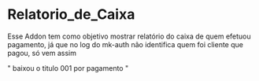 # Relatorio_de_Caixa

Esse Addon tem como objetivo mostrar relatório do caixa de quem efetuou pagamento, já que no log do mk-auth não identifica quem foi cliente que pagou, só vem assim 

" baixou o titulo 001 por pagamento "


